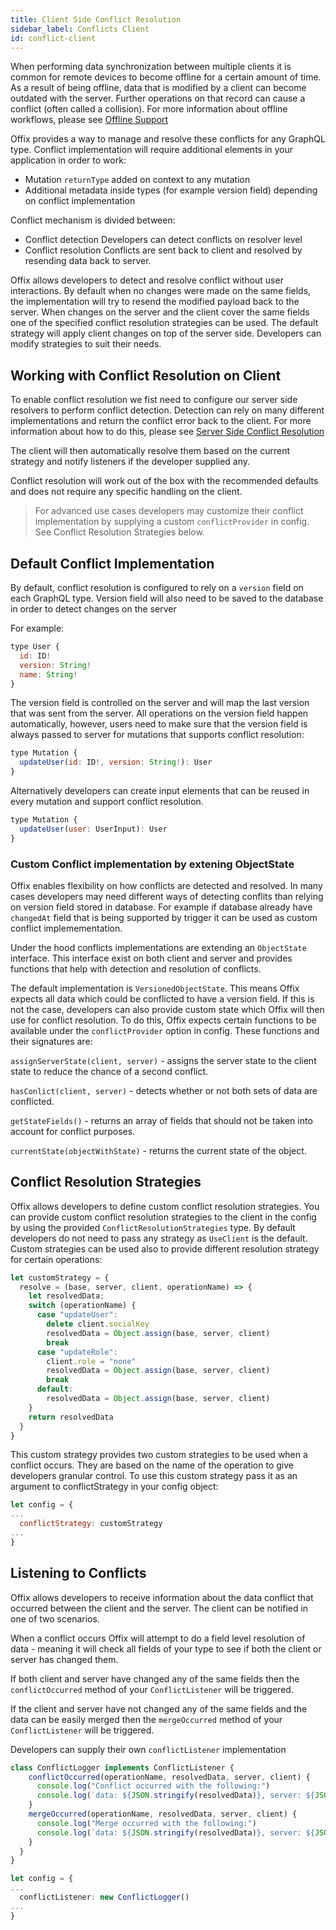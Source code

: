 ```yaml
---
title: Client Side Conflict Resolution
sidebar_label: Conflicts Client
id: conflict-client
---
```


When performing data synchronization between multiple clients it is common for remote devices to become offline for a certain amount of time. As a result of being offline, data that is modified by a client can become outdated with the server. Further operations on that record can cause a conflict (often called a collision). For more information about offline workflows, please see [Offline Support](ref-offline.md)

Offix provides a way to manage and resolve these conflicts for any GraphQL type.
Conflict implementation will require additional elements in your application in order to work:

- Mutation `returnType` added on context to any mutation
- Additional metadata inside types (for example version field) depending on conflict implementation

Conflict mechanism is divided between:

- Conflict detection
  Developers can detect conflicts on resolver level
- Conflict resolution
  Conflicts are sent back to client and resolved by resending data back to server.

Offix allows developers to detect and resolve conflict without user interactions.
By default when no changes were made on the same fields, the implementation will try to resend the modified payload back to the server. When changes on the server and the client cover the same fields one of the specified conflict resolution strategies can be used. The default strategy will apply client changes on top of the server side.
Developers can modify strategies to suit their needs.

## Working with Conflict Resolution on Client

To enable conflict resolution we fist need to configure our server side resolvers to perform conflict detection. Detection can rely on many different implementations and return the conflict error back to the client. For more information about how to do this, please see [Server Side Conflict Resolution](ref-conflict-server.md)

The client will then automatically resolve them based on the current strategy and notify listeners if the developer supplied any.

Conflict resolution will work out of the box with the recommended defaults and does not require any specific handling on the client.

> For advanced use cases developers may customize their conflict implementation by supplying a custom `conflictProvider` in config. See Conflict Resolution Strategies below.

## Default Conflict Implementation

By default, conflict resolution is configured to rely on a `version` field on each GraphQL type.
Version field will also need to be saved to the database in order to detect changes on the server

For example:

```javascript
type User {
  id: ID!
  version: String!
  name: String!
}
```

The version field is controlled on the server and will map the last version that was sent from the server. All operations on the version field happen automatically, however, users need to make sure that the version field is always passed to server for mutations that supports conflict resolution:

```javascript
type Mutation {
  updateUser(id: ID!, version: String!): User
}
```

Alternatively developers can create input elements that can be reused in every mutation and support conflict resolution.

```javascript
type Mutation {
  updateUser(user: UserInput): User
}
```

### Custom Conflict implementation by extening ObjectState

Offix enables flexibility on how conflicts are detected and resolved.
In many cases developers may need different ways of detecting conflits than relying on version field
stored in database. For example if database already have `changedAt` field that is being supported by trigger it can be used as custom conflict implemementation.

Under the hood conflicts implementations are extending an `ObjectState` interface.
This interface exist on both client and server and provides functions that help with detection and resolution of conflicts.

The default implementation is `VersionedObjectState`. This means Offix expects all data which could be conflicted to have a version field. If this is not the case, developers can also provide custom state which Offix will then use for conflict resolution. To do this, Offix expects certain functions to be available under the `conflictProvider` option in config. These functions and their signatures are:

`assignServerState(client, server)` - assigns the server state to the client state to reduce the chance of a second conflict.

`hasConlict(client, server)` - detects whether or not both sets of data are conflicted.

`getStateFields()` - returns an array of fields that should not be taken into account for conflict purposes.

`currentState(objectWithState)` - returns the current state of the object.

## Conflict Resolution Strategies

Offix allows developers to define custom conflict resolution strategies. You can provide custom conflict resolution strategies to the client in the config by using the provided `ConflictResolutionStrategies` type. By default developers do not need to pass any strategy as `UseClient` is the default. Custom strategies can be used also to provide different resolution strategy for certain operations:

```javascript
let customStrategy = {
  resolve = (base, server, client, operationName) => {
    let resolvedData;
    switch (operationName) {
      case "updateUser":
        delete client.socialKey
        resolvedData = Object.assign(base, server, client)
        break
      case "updateRole":
        client.role = "none"
        resolvedData = Object.assign(base, server, client)
        break
      default:
        resolvedData = Object.assign(base, server, client)
    }
    return resolvedData
  }
}
```

This custom strategy provides two custom strategies to be used when a conflict occurs. They are based on the name of the operation to give developers granular control. To use this custom strategy pass it as an argument to conflictStrategy in your config object:

```javascript
let config = {
...
  conflictStrategy: customStrategy
...
}
```

## Listening to Conflicts

Offix allows developers to receive information about the data conflict that occurred between the client and the server. The client can be notified in one of two scenarios.

When a conflict occurs Offix will attempt to do a field level resolution of data - meaning it will check all fields of your type to see if both the client or server has changed them.

If both client and server have changed any of the same fields then the `conflictOccurred` method of your `ConflictListener` will be triggered.

If the client and server have not changed any of the same fields and the data can be easily merged then the `mergeOccurred` method of your `ConflictListener` will be triggered.

Developers can supply their own `conflictListener` implementation

```typescript
class ConflictLogger implements ConflictListener {
    conflictOccurred(operationName, resolvedData, server, client) {
      console.log("Conflict occurred with the following:")
      console.log(`data: ${JSON.stringify(resolvedData)}, server: ${JSON.stringify(server)}, client: ${JSON.stringify(client)}, operation:  ${JSON.stringify(operationName)}`);
    }
    mergeOccurred(operationName, resolvedData, server, client) {
      console.log("Merge occurred with the following:")
      console.log(`data: ${JSON.stringify(resolvedData)}, server: ${JSON.stringify(server)}, client: ${JSON.stringify(client)}, operation:  ${JSON.stringify(operationName)}`);
    }
  }
}

let config = {
...
  conflictListener: new ConflictLogger()
...
}
```
